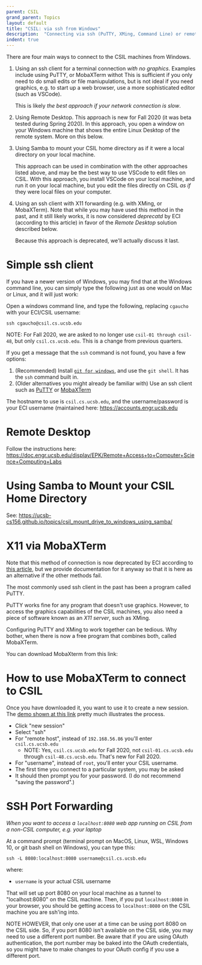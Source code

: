 ```yaml
---
parent: CSIL
grand_parent: Topics
layout: default
title: "CSIL: via ssh from Windows"
description:  "Connecting via ssh (PuTTY, XMing, Command Line) or remote desktop"
indent: true
---
```


There are four main ways to connect to the CSIL machines from Windows. 

1.  Using an ssh client for a terminal connection *with no graphics*.  Examples include using PuTTY, or MobaXTerm withot  This is sufficient if you only need to do small edits or file maniupulations, but
    is not ideal if you need graphics, e.g. to start up a web browser, use a more sophisticated editor (such as VSCode).
    
    This is likely *the best approach if your network connection is slow*.
      
2.  Using Remote Desktop.  This approach is new for Fall 2020 (it was beta tested during Spring 2020).  In this approach, you open a window on your Windows machine
    that shows the entire Linux Desktop of the remote system.  More on this below.

3.  Using Samba to mount your CSIL home directory as if it were a local directory on your local machine.  

    This approach can be used in combination with the other approaches listed above, and may be the best way to use VSCode to edit files on CSIL.  With this approach, you install VSCode on your local machine, and run it on your local machine, but you edit the files directly on CSIL *as if* they were local files on
    your computer.
   

4.  Using an ssh client with X11 forwarding (e.g. with XMing, or MobaXTerm).  Note that while you may have used this method in the past, and it still likely works,
    it is now considered *deprecatd* by ECI (according to this article) in favor of the *Remote Desktop* solution described below.
    
    Because this approach is deprecated, we'll actually discuss it last.

# Simple ssh client

If you have a newer version of Windows, you may find that at the Windows command line, you can simply type the following just as one would on Mac or Linux,
and it will just work:

Open a windows command line, and type the following, replacing `cgaucho` with your ECI/CSIL username:

```
ssh cgaucho@csil.cs.ucsb.edu
```

NOTE: For Fall 2020, we are asked to no longer use `csil-01 through csil-48`, but only `csil.cs.ucsb.edu`.  This is a change from previous quarters.

If you get a message that the `ssh` command is not found, you have a few options:

1.  (Recommended) Install [`git for windows`](https://git-scm.com/download/win), and use the `git shell`.  It has the `ssh` command built in.
2.  (Older alternatives you might already be familiar with) Use an ssh client such as [PuTTY](https://www.putty.org/) or [MobaXTerm](http://mobaxterm.mobatek.net/) 

The hostname to use is `csil.cs.ucsb.edu`, and the username/password is your ECI username (maintained here: <https://accounts.engr.ucsb.edu>


# Remote Desktop

Follow the instructions here: <https://doc.engr.ucsb.edu/display/EPK/Remote+Access+to+Computer+Science+Computing+Labs>


# Using Samba to Mount your CSIL Home Directory

See: <https://ucsb-cs156.github.io/topics/csil_mount_drive_to_windows_using_samba/>

# X11 via MobaXTerm

Note that this method of connection is now deprecated by ECI according to [this article](https://doc.engr.ucsb.edu/pages/viewpage.action?pageId=5112076), but we provide documentation for it anyway so that it is here as an alternative if the other methods fail.

The most commonly used ssh client in the past has been a program called PuTTY.

PuTTY works fine for any program that doesn't use graphics.  However, to access the graphics capabilities of the 
CSIL machines, you also need a piece of software known as an *X11 server*, such as XMing.

Configuring PuTTY and XMing to work together can be tedious.   Why bother, when there is now a free program that
combines both, called MobaXTerm.

You can download MobaXterm from this link: 

# How to use MobaXTerm to connect to CSIL

Once you have downloaded it, you want to use it to create a new session.  The [demo shown at this link](http://mobaxterm.mobatek.net/demo.html) pretty much illustrates the process.  

* Click "new session"
* Select "ssh"
* For "remote host", instead of `192.168.56.86` you'll enter `csil.cs.ucsb.edu` 
  * NOTE: Yes, `csil.cs.ucsb.edu` for Fall 2020, not `csil-01.cs.ucsb.edu` through  `csil-48.cs.ucsb.edu`.  That's new for Fall 2020.
* For "username", instead of `root`, you'll enter your CSIL username.
* The first time you connect to a particular system, you may be asked 
* It should then prompt you for your password.  (I do not recommend "saving the password".)

# SSH Port Forwarding

*When you want to access a `localhost:8080` web app running on CSIL from a non-CSIL computer, e.g. your laptop*

At a command prompt (terminal prompt on MacOS, Linux, WSL, Windows 10, or git bash shell on Windows), you can type this:

`ssh -L 8080:localhost:8080 username@csil.cs.ucsb.edu`

where:
* `username` is your actual CSIL username

That will set up port 8080 on your local machine as a tunnel to "localhost:8080" on the CSIL machine.    Then, if you put `localhost:8080` in your browser, you should be getting access to `localhost:8080` on the CSIL machine you are ssh'ing into.

NOTE HOWEVER, that only one user at a time can be using port 8080 on the CSIL side.  So, if you port 8080 isn't available on the CSIL side, you may need to use a different port number.  Be aware that if you are using OAuth authentication, the port number may be baked into the OAuth credentials, so you might have to make changes to your OAuth config if you use a different port.

